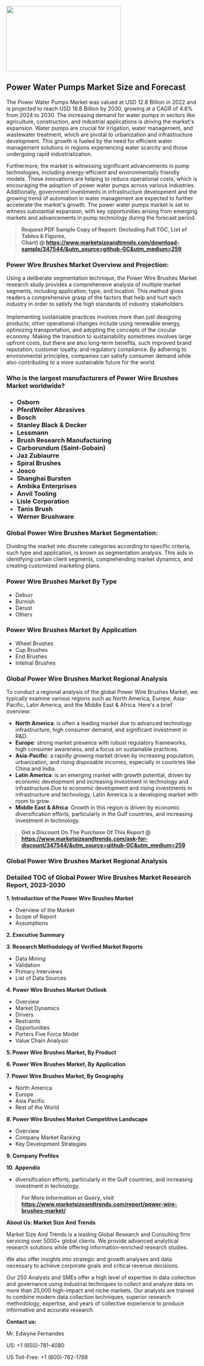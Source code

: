 <p><img class="alignnone size-medium wp-image-20088" src="https://ffe5etoiles.com/wp-content/uploads/2024/12/MST1-300x171.png" alt="" width="300" height="171" /></p><h2>Power Water Pumps Market Size and Forecast</h2><p>The Power Water Pumps Market was valued at USD 12.8 Billion in 2022 and is projected to reach USD 18.6 Billion by 2030, growing at a CAGR of 4.8% from 2024 to 2030. The increasing demand for water pumps in sectors like agriculture, construction, and industrial applications is driving the market's expansion. Water pumps are crucial for irrigation, water management, and wastewater treatment, which are pivotal to urbanization and infrastructure development. This growth is fueled by the need for efficient water management solutions in regions experiencing water scarcity and those undergoing rapid industrialization.</p><p>Furthermore, the market is witnessing significant advancements in pump technologies, including energy-efficient and environmentally friendly models. These innovations are helping to reduce operational costs, which is encouraging the adoption of power water pumps across various industries. Additionally, government investments in infrastructure development and the growing trend of automation in water management are expected to further accelerate the market's growth. The power water pumps market is set to witness substantial expansion, with key opportunities arising from emerging markets and advancements in pump technology during the forecast period.</p></p><blockquote id="" class=""><strong>Request PDF Sample Copy of Report: (Including Full TOC, List of Tables &amp; Figures, Chart)&nbsp;@&nbsp;<strong><a href="https://www.marketsizeandtrends.com/download-sample/347544/&utm_source=github-GC&utm_medium=259" target="_blank">https://www.marketsizeandtrends.com/download-sample/347544/&utm_source=github-GC&utm_medium=259</a></strong></strong></blockquote><h3 id="" class="">Power Wire Brushes Market&nbsp;Overview and Projection:</h3><p id="" class="">Using a deliberate segmentation technique, the Power Wire Brushes Market research study provides a comprehensive analysis of multiple market segments, including application, type, and location. This method gives readers a comprehensive grasp of the factors that help and hurt each industry in order to satisfy the high standards of industry stakeholders. <br /> <br />Implementing sustainable practices involves more than just designing products; other operational changes include using renewable energy, optimizing transportation, and adopting the concepts of the circular economy. Making the transition to sustainability sometimes involves large upfront costs, but there are also long-term benefits, such improved brand reputation, customer loyalty, and regulatory compliance. By adhering to environmental principles, companies can satisfy consumer demand while also contributing to a more sustainable future for the world.</p><h3 id="" class="">Who is the largest manufacturers of&nbsp;Power Wire Brushes Market worldwide?</h3><h3 class=""><p><ul><li>Osborn </li><li> PferdWeiler Abrasives </li><li> Bosch </li><li> Stanley Black & Decker </li><li> Lessmann </li><li> Brush Research Manufacturing </li><li> Carborundum (Saint-Gobain) </li><li> Jaz Zubiaurre </li><li> Spiral Brushes </li><li> Josco </li><li> Shanghai Bursten </li><li> Ambika Enterprises </li><li> Anvil Tooling </li><li> Lisle Corporation </li><li> Tanis Brush </li><li> Werner Brushware</li></ul></p></h3><h3 id="" class="">Global&nbsp;Power Wire Brushes Market Segmentation:</h3><p id="" class="">Dividing the market into discrete categories according to specific criteria, such type and application, is known as segmentation analysis. This aids in identifying certain client segments, comprehending market dynamics, and creating customized marketing plans.</p><h3 id="" class="">Power Wire Brushes Market&nbsp;By Type</h3><p><p><ul><li>Deburr</li><li> Burnish</li><li> Derust</li><li> Others</p></li></ul></p></p><h3 id="" class="">Power Wire Brushes Market&nbsp;By Application</h3><p class=""><p><ul><li>Wheel Brushes</li><li> Cup Brushes</li><li> End Brushes</li><li> Intelnal Brushes</li></ul></p></p><h3 id="" class="">Global Power Wire Brushes Market Regional Analysis</h3><p id="" class="">To conduct a regional analysis of the global Power Wire Brushes Market, we typically examine various regions such as North America, Europe, Asia-Pacific, Latin America, and the Middle East &amp; Africa. Here's a brief overview:</p><ul><li><strong>North America</strong>: is often a leading market due to advanced technology infrastructure, high consumer demand, and significant investment in R&amp;D.</li><li><strong>Europe</strong>: strong market presence with robust regulatory frameworks, high consumer awareness, and a focus on sustainable practices.</li><li><strong>Asia-Pacific</strong>: a rapidly growing market driven by increasing population, urbanization, and rising disposable incomes, especially in countries like China and India.</li><li><strong>Latin America</strong>: is an emerging market with growth potential, driven by economic development and increasing investment in technology and infrastructure.Due to economic development and rising investments in infrastructure and technology, Latin America is a developing market with room to grow.</li><li><strong>Middle East &amp; Africa</strong>: Growth in this region is driven by economic diversification efforts, particularly in the Gulf countries, and increasing investment in technology.</li></ul><blockquote id="" class=""><strong>Get a Discount On The Purchase Of This Report @ <strong><a href="https://www.marketsizeandtrends.com/ask-for-discount/347544/&utm_source=github-GC&utm_medium=259" target="_blank">https://www.marketsizeandtrends.com/ask-for-discount/347544/&utm_source=github-GC&utm_medium=259</a></strong></strong></blockquote><h3 id="" class="">Global Power Wire Brushes Market Regional Analysis</h3><h3 id="" class="">Detailed TOC of Global Power Wire Brushes Market Research Report, 2023-2030</h3><p id="" class=""><strong>1. Introduction of the Power Wire Brushes Market</strong></p><ul><li>Overview of the Market</li><li>Scope of Report</li><li>Assumptions</li></ul><p id="" class=""><strong>2. Executive Summary</strong></p><p id="" class=""><strong>3. Research Methodology of Verified Market Reports</strong></p><ul><li>Data Mining</li><li>Validation</li><li>Primary Interviews</li><li>List of Data Sources</li></ul><p id="" class=""><strong>4. Power Wire Brushes Market Outlook</strong></p><ul><li>Overview</li><li>Market Dynamics</li><li>Drivers</li><li>Restraints</li><li>Opportunities</li><li>Porters Five Force Model</li><li>Value Chain Analysis</li></ul><p id="" class=""><strong>5. Power Wire Brushes Market, By Product</strong></p><p id="" class=""><strong>6. Power Wire Brushes Market, By Application</strong></p><p id="" class=""><strong>7. Power Wire Brushes Market, By Geography</strong></p><ul><li>North America</li><li>Europe</li><li>Asia Pacific</li><li>Rest of the World</li></ul><p id="" class=""><strong>8. Power Wire Brushes Market Competitive Landscape</strong></p><ul><li>Overview</li><li>Company Market Ranking</li><li>Key Development Strategies</li></ul><p id="" class=""><strong>9. Company Profiles</strong></p><p id="" class=""><strong>10. Appendix</strong></p><ul><li>diversification efforts, particularly in the Gulf countries, and increasing investment in technology.</li></ul><blockquote id="" class=""><strong>For More Information or Query, visit <strong><strong><a href="https://www.marketsizeandtrends.com/report/power-wire-brushes-market/" target="_blank">https://www.marketsizeandtrends.com/report/power-wire-brushes-market/</a></strong></strong></strong></blockquote><p id="" class=""><strong>About Us: Market Size And Trends</strong></p><p id="" class="">Market Size And Trends is a leading Global Research and Consulting firm servicing over 5000+ global clients. We provide advanced analytical research solutions while offering information-enriched research studies.</p><p id="" class="">We also offer insights into strategic and growth analyses and data necessary to achieve corporate goals and critical revenue decisions.</p><p id="" class="">Our 250 Analysts and SMEs offer a high level of expertise in data collection and governance using industrial techniques to collect and analyze data on more than 25,000 high-impact and niche markets. Our analysts are trained to combine modern data collection techniques, superior research methodology, expertise, and years of collective experience to produce informative and accurate research.</p><p id="" class=""><strong>Contact us:</strong></p><p id="" class="">Mr. Edwyne Fernandes</p><p id="" class="">US: +1 (650)-781-4080</p><p id="" class="">US Toll-Free: +1 (800)-782-1768</p>
